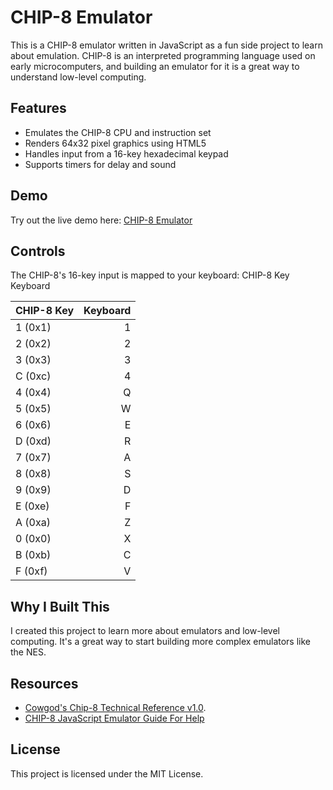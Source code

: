# CHIP-8 Emulator

This is a CHIP-8 emulator written in JavaScript as a fun side project to learn about emulation. CHIP-8 is an interpreted programming language used on early microcomputers, and building an emulator for it is a great way to understand low-level computing.

## Features

* Emulates the CHIP-8 CPU and instruction set
* Renders 64x32 pixel graphics using HTML5 <canvas>
* Handles input from a 16-key hexadecimal keypad
* Supports timers for delay and sound

## Demo

Try out the live demo here: [CHIP-8 Emulator](https://makerm1.github.io/chip8.js/)

## Controls

The CHIP-8's 16-key input is mapped to your keyboard:
CHIP-8 Key	Keyboard

| CHIP-8 Key | Keyboard |
| ---------- | --------:|
| 1 (0x1)    | 1        |
| 2 (0x2)    | 2        |
| 3 (0x3)    | 3        |
| C (0xc)    | 4        |
| 4 (0x4)    | Q        |
| 5 (0x5)    | W        |
| 6 (0x6)    | E        |
| D (0xd)    | R        |
| 7 (0x7)    | A        |
| 8 (0x8)    | S        |
| 9 (0x9)    | D        |
| E (0xe)    | F        |
| A (0xa)    | Z        |
| 0 (0x0)    | X        |
| B (0xb)    | C        |
| F (0xf)    | V        |

## Why I Built This

I created this project to learn more about emulators and low-level computing. It's a great way to start building more complex emulators like the NES.

## Resources

   * [Cowgod's Chip-8 Technical Reference v1.0](http://devernay.free.fr/hacks/chip8/C8TECH10.HTM).
   * [CHIP-8 JavaScript Emulator Guide For Help](https://www.freecodecamp.org/news/creating-your-very-own-chip-8-emulator/)

## License

This project is licensed under the MIT License.